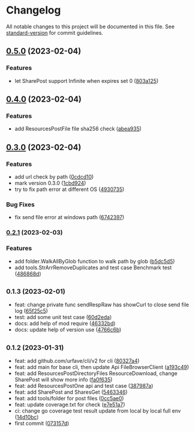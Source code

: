 # Changelog

All notable changes to this project will be documented in this file. See [standard-version](https://github.com/conventional-changelog/standard-version) for commit guidelines.

## [0.5.0](https://github.com/sinlov/filebrowser-client/compare/v0.4.0...v0.5.0) (2023-02-04)


### Features

* let SharePost support Infinite when expires set 0 ([803a125](https://github.com/sinlov/filebrowser-client/commit/803a12515f0368643c0f43232932fd64c02d72cb))

## [0.4.0](https://github.com/sinlov/filebrowser-client/compare/v0.3.0...v0.4.0) (2023-02-04)


### Features

* add ResourcesPostFile file sha256 check ([abea935](https://github.com/sinlov/filebrowser-client/commit/abea935af5c22233027125488ed7c7f7bbf00267))

## [0.3.0](https://github.com/sinlov/filebrowser-client/compare/v0.2.1...v0.3.0) (2023-02-04)


### Features

* add url check by path ([0cdcd10](https://github.com/sinlov/filebrowser-client/commit/0cdcd10dec57060fff6bb6a8f208c2314f917cf1))
* mark version 0.3.0 ([1cbd924](https://github.com/sinlov/filebrowser-client/commit/1cbd9245d092a365a0ac976d7f6e9cf5ffd94af7))
* try to fix path error at different OS ([4930735](https://github.com/sinlov/filebrowser-client/commit/49307354e139d85436940051f4346de82d5441fb))


### Bug Fixes

* fix send file error at windows path ([6742397](https://github.com/sinlov/filebrowser-client/commit/67423971d28b4398d1816ed6a8918e8ae1036df5))

### [0.2.1](https://github.com/sinlov/filebrowser-client/compare/v0.1.3...v0.2.1) (2023-02-03)


### Features

* add folder.WalkAllByGlob function to walk path by glob ([b5dc5d5](https://github.com/sinlov/filebrowser-client/commit/b5dc5d5d66b9bc72db752b04e0290e10939d2414))
* add tools.StrArrRemoveDuplicates and test case Benchmark test ([486868d](https://github.com/sinlov/filebrowser-client/commit/486868da41f8aa994c87eb2b56477c2ff199fd7f))

## <small>0.1.3 (2023-02-01)</small>

* feat: change private func sendRespRaw has showCurl to close send file log ([65f25c5](https://github.com/sinlov/filebrowser-client/commit/65f25c5))
* test: add some unit test case ([60d2eda](https://github.com/sinlov/filebrowser-client/commit/60d2eda))
* docs: add help of mod require ([46332bd](https://github.com/sinlov/filebrowser-client/commit/46332bd))
* docs: update help of version use ([4766c6b](https://github.com/sinlov/filebrowser-client/commit/4766c6b))



## <small>0.1.2 (2023-01-31)</small>

* feat: add github.com/urfave/cli/v2 for cli ([80327a4](https://github.com/sinlov/filebrowser-client/commit/80327a4))
* feat: add main for base cli, then update Api FileBrowserClient ([a193c49](https://github.com/sinlov/filebrowser-client/commit/a193c49))
* feat: add ResourcesPostDirectoryFiles ResourceDownload, change SharePost will show more info ([fa0f635](https://github.com/sinlov/filebrowser-client/commit/fa0f635))
* feat: add ResourcesPostOne api and test case ([387987a](https://github.com/sinlov/filebrowser-client/commit/387987a))
* feat: add SharePost and SharesGet ([5463346](https://github.com/sinlov/filebrowser-client/commit/5463346))
* feat: add tools/folder for post files ([0cc5ae0](https://github.com/sinlov/filebrowser-client/commit/0cc5ae0))
* feat: update coverage.txt for check ([e7e51a7](https://github.com/sinlov/filebrowser-client/commit/e7e51a7))
* ci: change go coverage test result update from local by local full env ([14d10bc](https://github.com/sinlov/filebrowser-client/commit/14d10bc))
* first commit ([073157d](https://github.com/sinlov/filebrowser-client/commit/073157d))
